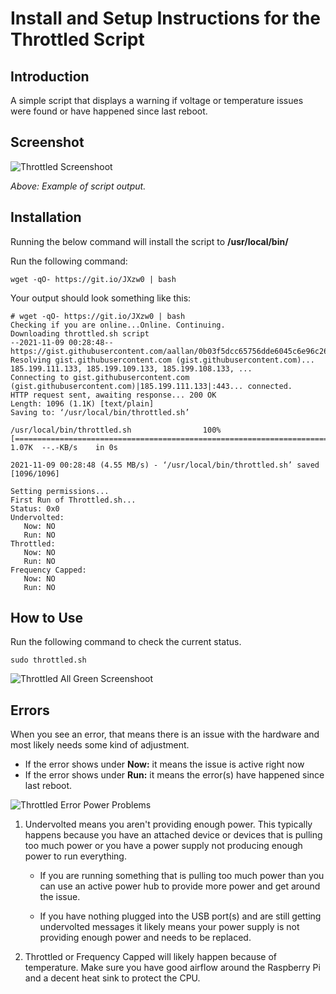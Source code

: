 # Install and Setup Instructions for the Throttled Script

## Introduction

A simple script that displays a warning if voltage or temperature issues were found or have happened since last reboot.
## Screenshot
![Throttled Screenshoot](https://raw.githubusercontent.com/pi-hosted/pi-hosted/master/docs/images/throttled-screenshoot.png)

*Above:  Example of script output.*


## Installation

Running the below command will install the script to **/usr/local/bin/**

Run the following command:
```
wget -qO- https://git.io/JXzw0 | bash
```

Your output should look something like this:

```
# wget -qO- https://git.io/JXzw0 | bash
Checking if you are online...Online. Continuing.
Downloading throttled.sh script
--2021-11-09 00:28:48--  https://gist.githubusercontent.com/aallan/0b03f5dcc65756dde6045c6e96c26459/raw/c0e75e2599d8ed76f834d44bc3ce84e0f5f2f4bc/throttled.sh
Resolving gist.githubusercontent.com (gist.githubusercontent.com)... 185.199.111.133, 185.199.109.133, 185.199.108.133, ...
Connecting to gist.githubusercontent.com (gist.githubusercontent.com)|185.199.111.133|:443... connected.
HTTP request sent, awaiting response... 200 OK
Length: 1096 (1.1K) [text/plain]
Saving to: ‘/usr/local/bin/throttled.sh’

/usr/local/bin/throttled.sh                100%[========================================================================================>]   1.07K  --.-KB/s    in 0s

2021-11-09 00:28:48 (4.55 MB/s) - ‘/usr/local/bin/throttled.sh’ saved [1096/1096]

Setting permissions...
First Run of Throttled.sh...
Status: 0x0
Undervolted:
   Now: NO
   Run: NO
Throttled:
   Now: NO
   Run: NO
Frequency Capped:
   Now: NO
   Run: NO

```

## How to Use

Run the following command to check the current status.

```
sudo throttled.sh
```
![Throttled All Green Screenshoot](https://raw.githubusercontent.com/pi-hosted/pi-hosted/master/docs/images/throttled-screenshoot.png)

## Errors

When you see an error, that means there is an issue with the hardware and most likely needs some kind of adjustment.

- If the error shows under **Now:** it means the issue is active right now 
- If the error shows under **Run:** it means the error(s) have happened since last reboot. 

![Throttled Error Power Problems](https://raw.githubusercontent.com/pi-hosted/pi-hosted/master/docs/images/throttled-red-power-problem.png)

1. Undervolted means you aren't providing enough power.  This typically happens because you have an attached device or devices that is pulling too much power or you have a power supply not producing enough power to run everything.

   - If you are running something that is pulling too much power than you can use an active power hub to provide more power and get around the issue.

   - If you have nothing plugged into the USB port(s) and are still getting undervolted messages it likely means your power supply is not providing enough power and needs to be replaced.

2) Throttled or Frequency Capped will likely happen because of temperature.  Make sure you have good airflow around the Raspberry Pi and a decent heat sink to protect the CPU.
